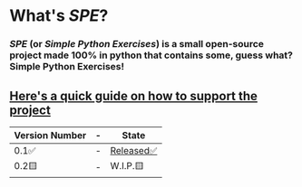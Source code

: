 # What's ***SPE***?
### ***SPE*** (or ***Simple Python Exercises***) is a small open-source project made 100% in python that contains some, guess what? Simple Python Exercises!

## [Here's a quick guide on how to support the project](https://github.com/MaxWasTakenYT/Simple-Python-Exercises/discussions/2)

|Version Number|-|State|
|-|-|-|
|0.1✅|-|[Released✅](https://github.com/MaxWasTakenYT/Simple-Python-Exercises/releases/tag/Stable)|
|0.2🟨|-|W.I.P.🟨|
